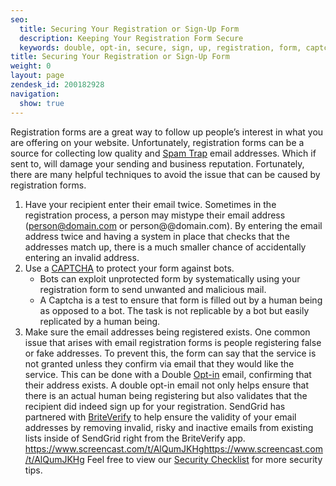 ```yaml
---
seo:
  title: Securing Your Registration or Sign-Up Form
  description: Keeping Your Registration Form Secure
  keywords: double, opt-in, secure, sign, up, registration, form, captcha, bot, abuse, address
title: Securing Your Registration or Sign-Up Form
weight: 0
layout: page
zendesk_id: 200182928
navigation:
  show: true
---
```

Registration forms are a great way to follow up people’s interest in what you are offering on your website. 
Unfortunately, registration forms can be a source for collecting low quality and [Spam Trap]({{root_url}}/Classroom/Deliver/Undeliverable_Email/spam_trapped.html) 
email addresses. Which if sent to, will damage your sending and business reputation. Fortunately, there are many helpful 
techniques to avoid the issue that can be caused by registration forms.

1. Have your recipient enter their email twice. 
Sometimes in the registration process, a person may mistype their email address (person@domain.com or person@@domain.com). 
By entering the email address twice and having a system in place that checks that the addresses match up, there is a much 
smaller chance of accidentally entering an invalid address.
1. Use a [CAPTCHA](https://www.google.com/recaptcha/intro/) to protect your form against bots.  
    - Bots can exploit unprotected form by systematically using your registration form to send unwanted and malicious mail. 
    - A Captcha is a test to ensure that form is filled out by a human being as opposed to a bot. The task is not replicable by a bot but easily replicated by a human being.
1. Make sure the email addresses being registered exists. 
One common issue that arises with email registration forms is people registering false or fake addresses. To prevent this, the form can say that the service is not granted unless they confirm via email that they would like the service. 
This can be done with a Double [Opt-in]({{root_url}}/Glossary/opt_in_email.html) 
email, confirming that their address exists. A double opt-in email not only helps ensure that there is an actual 
human being registering but also validates that the recipient did indeed sign up for your registration. 
SendGrid has partnered with [BriteVerify](https://sendgrid.com/partners/briteverify/) to help ensure the validity of your email 
addresses by removing invalid, risky and inactive emails from existing lists inside of SendGrid right from the 
BriteVerify app.
https://www.screencast.com/t/AlQumJKHghttps://www.screencast.com/t/AlQumJKHg
Feel free to view our [Security Checklist]({{root_url}}/Classroom/Basics/Security/security_checklist.html)
for more security tips.